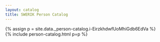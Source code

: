 ```yaml
---
layout: catalog
title: SWERIK Person Catalog
---
```

{% assign p = site.data._person-catalog.i-EirzkhdwfUoMhiGdb6EdVa %}
{% include person-catalog.html p=p %}


